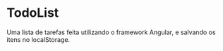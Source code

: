 # TodoList

Uma lista de tarefas feita utilizando o framework Angular, e salvando os itens no localStorage.
